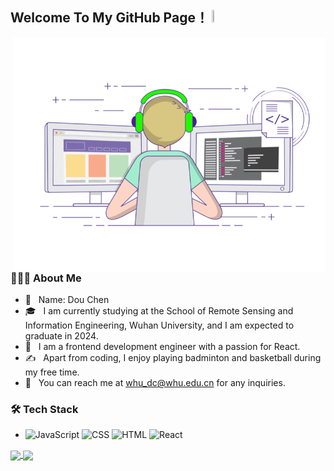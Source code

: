 ## Welcome To My GitHub Page！ <img height="3%" width="3%" src="https://camo.githubusercontent.com/d3359cb00ab0b5ed8f2e1fe3fceb4fbaf3b614340f8c0db99c17b9f50b351770/68747470733a2f2f656d6f6a69732e736c61636b6d6f6a69732e636f6d2f656d6f6a69732f696d616765732f313533313834393433302f343234362f626c6f622d73756e676c61737365732e6769663f31353331383439343330"/>

<img align="right" alt="GIF" src="https://raw.githubusercontent.com/devSouvik/devSouvik/master/gif3.gif" width="500"/>

<h3> 👨🏻‍💻 About Me </h3>


- 🔭 &nbsp; Name: Dou Chen
- 🎓 &nbsp; I am currently studying at the School of Remote Sensing and Information Engineering, Wuhan University, and I am expected to graduate in 2024.
- 💼 &nbsp; I am a frontend development engineer with a passion for React.
- ✍️ &nbsp; Apart from coding, I enjoy playing badminton and basketball during my free time.
- 📮 &nbsp; You can reach me at whu_dc@whu.edu.cn for any inquiries.

<h3>🛠 Tech Stack</h3>

+ ![JavaScript](https://img.shields.io/badge/JavaScript-%E2%9D%A4-yellow) ![CSS](https://img.shields.io/badge/CSS-%E2%9D%A4-blue) ![HTML](https://img.shields.io/badge/HTML-%E2%9D%A4-orange) ![React](https://img.shields.io/badge/React-%E2%9D%A4-blueviolet)

<a href="https://github.com/Douc1998/Douc1998">
<img align="center"   width="45%" src="https://github-readme-stats.vercel.app/api?username=Douc1998&show_icons=true&theme=default&locale=CN" />
</a>
<a href="https://github.com/Douc1998/Douc1998">
<img align="center"  width="45%" src="https://github-readme-stats.vercel.app/api/top-langs/?username=Douc1998&layout=compact&theme=default&locale=CN&card_width=395" />
</a>






